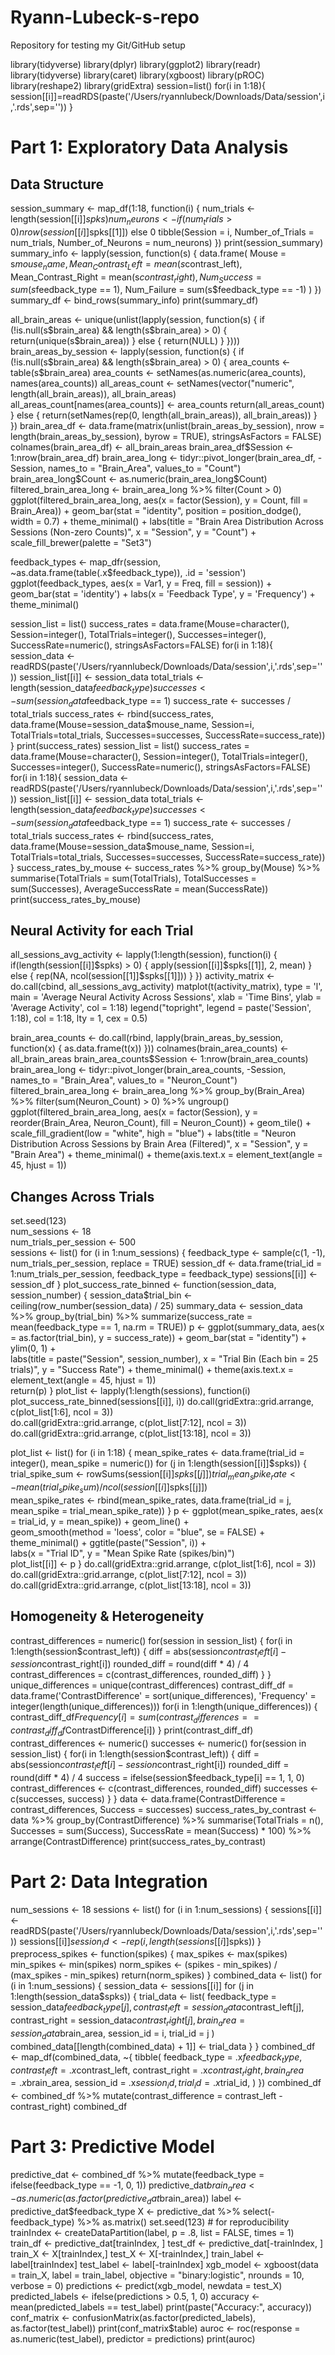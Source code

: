 # Ryann-Lubeck-s-repo
Repository for testing my Git/GitHub setup


library(tidyverse)
library(dplyr)
library(ggplot2)
library(readr)
library(tidyverse)
library(caret) 
library(xgboost)
library(pROC)
library(reshape2)
library(gridExtra)
session=list()
for(i in 1:18){
  session[[i]]=readRDS(paste('/Users/ryannlubeck/Downloads/Data/session',i,'.rds',sep=''))
}

# Part 1: Exploratory Data Analysis
## Data Structure
session_summary <- map_df(1:18, function(i) {
  num_trials <- length(session[[i]]$spks)
  num_neurons <- if(num_trials > 0) nrow(session[[i]]$spks[[1]]) else 0
  tibble(Session = i, 
         Number_of_Trials = num_trials, 
         Number_of_Neurons = num_neurons)
})
print(session_summary)
summary_info <- lapply(session, function(s) {
  data.frame(
    Mouse = s$mouse_name,
    Mean_Contrast_Left = mean(s$contrast_left),
    Mean_Contrast_Right = mean(s$contrast_right),
    Num_Success = sum(s$feedback_type == 1),
    Num_Failure = sum(s$feedback_type == -1)
  )
})
summary_df <- bind_rows(summary_info)
print(summary_df)

all_brain_areas <- unique(unlist(lapply(session, function(s) {
  if (!is.null(s$brain_area) && length(s$brain_area) > 0) {
    return(unique(s$brain_area))
  } else {
    return(NULL)
  }
})))
brain_areas_by_session <- lapply(session, function(s) {
  if (!is.null(s$brain_area) && length(s$brain_area) > 0) {
    area_counts <- table(s$brain_area)
    area_counts <- setNames(as.numeric(area_counts), names(area_counts))
    all_areas_count <- setNames(vector("numeric", length(all_brain_areas)), all_brain_areas)
    all_areas_count[names(area_counts)] <- area_counts
    return(all_areas_count)
  } else {
    return(setNames(rep(0, length(all_brain_areas)), all_brain_areas))
  }
})
brain_area_df <- data.frame(matrix(unlist(brain_areas_by_session), nrow = length(brain_areas_by_session), byrow = TRUE), stringsAsFactors = FALSE)
colnames(brain_area_df) <- all_brain_areas
brain_area_df$Session <- 1:nrow(brain_area_df)
brain_area_long <- tidyr::pivot_longer(brain_area_df, -Session, names_to = "Brain_Area", values_to = "Count")
brain_area_long$Count <- as.numeric(brain_area_long$Count)
filtered_brain_area_long <- brain_area_long %>%
  filter(Count > 0)
ggplot(filtered_brain_area_long, aes(x = factor(Session), y = Count, fill = Brain_Area)) +
  geom_bar(stat = "identity", position = position_dodge(), width = 0.7) +
  theme_minimal() +
  labs(title = "Brain Area Distribution Across Sessions (Non-zero Counts)", x = "Session", y = "Count") +
  scale_fill_brewer(palette = "Set3")
  
feedback_types <- map_dfr(session, ~as.data.frame(table(.x$feedback_type)), .id = 'session')
ggplot(feedback_types, aes(x = Var1, y = Freq, fill = session)) + 
  geom_bar(stat = 'identity') +
  labs(x = 'Feedback Type', y = 'Frequency') +
  theme_minimal()
  
session_list = list()
success_rates = data.frame(Mouse=character(), Session=integer(), TotalTrials=integer(), Successes=integer(), SuccessRate=numeric(), stringsAsFactors=FALSE)
for(i in 1:18){
    session_data <- readRDS(paste('/Users/ryannlubeck/Downloads/Data/session',i,'.rds',sep=''))
    session_list[[i]] <- session_data
    total_trials <- length(session_data$feedback_type)
    successes <- sum(session_data$feedback_type == 1)
    success_rate <- successes / total_trials
    success_rates <- rbind(success_rates, data.frame(Mouse=session_data$mouse_name, 
                                                     Session=i, 
                                                     TotalTrials=total_trials, 
                                                     Successes=successes, 
                                                     SuccessRate=success_rate))
}
print(success_rates)
session_list = list()
success_rates = data.frame(Mouse=character(), Session=integer(), TotalTrials=integer(), Successes=integer(), SuccessRate=numeric(), stringsAsFactors=FALSE)
for(i in 1:18){
    session_data <- readRDS(paste('/Users/ryannlubeck/Downloads/Data/session',i,'.rds',sep=''))
    session_list[[i]] <- session_data
    total_trials <- length(session_data$feedback_type)
    successes <- sum(session_data$feedback_type == 1)
    success_rate <- successes / total_trials
    success_rates <- rbind(success_rates, data.frame(Mouse=session_data$mouse_name, 
                                                     Session=i, 
                                                     TotalTrials=total_trials, 
                                                     Successes=successes, 
                                                     SuccessRate=success_rate))
}
success_rates_by_mouse <- success_rates %>%
  group_by(Mouse) %>%
  summarise(TotalTrials = sum(TotalTrials),
            TotalSuccesses = sum(Successes),
            AverageSuccessRate = mean(SuccessRate))
print(success_rates_by_mouse)

## Neural Activity for each Trial

all_sessions_avg_activity <- lapply(1:length(session), function(i) {
  if(length(session[[i]]$spks) > 0) {
    apply(session[[i]]$spks[[1]], 2, mean) 
  } else {
    rep(NA, ncol(session[[1]]$spks[[1]])) 
  }
})
activity_matrix <- do.call(cbind, all_sessions_avg_activity)
matplot(t(activity_matrix), type = 'l', main = 'Average Neural Activity Across Sessions', xlab = 'Time Bins', ylab = 'Average Activity', col = 1:18)
legend("topright", legend = paste('Session', 1:18), col = 1:18, lty = 1, cex = 0.5)

brain_area_counts <- do.call(rbind, lapply(brain_areas_by_session, function(x) {
    as.data.frame(t(x))
}))
colnames(brain_area_counts) <- all_brain_areas
brain_area_counts$Session <- 1:nrow(brain_area_counts)
brain_area_long <- tidyr::pivot_longer(brain_area_counts, -Session, names_to = "Brain_Area", values_to = "Neuron_Count")
filtered_brain_area_long <- brain_area_long %>%
  group_by(Brain_Area) %>%
  filter(sum(Neuron_Count) > 0) %>%
  ungroup()
ggplot(filtered_brain_area_long, aes(x = factor(Session), y = reorder(Brain_Area, Neuron_Count), fill = Neuron_Count)) +
  geom_tile() + 
  scale_fill_gradient(low = "white", high = "blue") + 
  labs(title = "Neuron Distribution Across Sessions by Brain Area (Filtered)", x = "Session", y = "Brain Area") +
  theme_minimal() +
  theme(axis.text.x = element_text(angle = 45, hjust = 1)) 
  
## Changes Across Trials
set.seed(123)  
num_sessions <- 18  
num_trials_per_session <- 500  
sessions <- list()
for (i in 1:num_sessions) {
  feedback_type <- sample(c(1, -1), num_trials_per_session, replace = TRUE)
  session_df <- data.frame(trial_id = 1:num_trials_per_session, feedback_type = feedback_type)
  sessions[[i]] <- session_df
}
plot_success_rate_binned <- function(session_data, session_number) {
  session_data$trial_bin <- ceiling(row_number(session_data) / 25)
  summary_data <- session_data %>%
    group_by(trial_bin) %>%
    summarize(success_rate = mean(feedback_type == 1, na.rm = TRUE))
  p <- ggplot(summary_data, aes(x = as.factor(trial_bin), y = success_rate)) +
    geom_bar(stat = "identity") +
    ylim(0, 1) +  
    labs(title = paste("Session", session_number), x = "Trial Bin (Each bin = 25 trials)", y = "Success Rate") +
    theme_minimal() +
    theme(axis.text.x = element_text(angle = 45, hjust = 1))  
  return(p)
}
plot_list <- lapply(1:length(sessions), function(i) plot_success_rate_binned(sessions[[i]], i))
do.call(gridExtra::grid.arrange, c(plot_list[1:6], ncol = 3))  
do.call(gridExtra::grid.arrange, c(plot_list[7:12], ncol = 3))  
do.call(gridExtra::grid.arrange, c(plot_list[13:18], ncol = 3)) 

plot_list <- list()
for (i in 1:18) {
    mean_spike_rates <- data.frame(trial_id = integer(), mean_spike = numeric())
    for (j in 1:length(session[[i]]$spks)) {
        trial_spike_sum <- rowSums(session[[i]]$spks[[j]])  
        trial_mean_spike_rate <- mean(trial_spike_sum) / ncol(session[[i]]$spks[[j]])  
        mean_spike_rates <- rbind(mean_spike_rates, data.frame(trial_id = j, mean_spike = trial_mean_spike_rate))
    }
    p <- ggplot(mean_spike_rates, aes(x = trial_id, y = mean_spike)) +
        geom_line() +  
        geom_smooth(method = 'loess', color = "blue", se = FALSE) +  
        theme_minimal() +
        ggtitle(paste("Session", i)) +  
        labs(x = "Trial ID", y = "Mean Spike Rate (spikes/bin)")  
    plot_list[[i]] <- p
}
do.call(gridExtra::grid.arrange, c(plot_list[1:6], ncol = 3))  
do.call(gridExtra::grid.arrange, c(plot_list[7:12], ncol = 3))  
do.call(gridExtra::grid.arrange, c(plot_list[13:18], ncol = 3)) 

## Homogeneity & Heterogeneity 
contrast_differences = numeric()
for(session in session_list) {
    for(i in 1:length(session$contrast_left)) {
        diff = abs(session$contrast_left[i] - session$contrast_right[i])
        rounded_diff = round(diff * 4) / 4 
        contrast_differences = c(contrast_differences, rounded_diff)
    }
}
unique_differences = unique(contrast_differences)
contrast_diff_df = data.frame('ContrastDifference' = sort(unique_differences), 'Frequency' = integer(length(unique_differences)))
for(i in 1:length(unique_differences)) {
    contrast_diff_df$Frequency[i] = sum(contrast_differences == contrast_diff_df$ContrastDifference[i])
}
print(contrast_diff_df)
contrast_differences <- numeric()
successes <- numeric()
for(session in session_list) {
    for(i in 1:length(session$contrast_left)) {
        diff = abs(session$contrast_left[i] - session$contrast_right[i])
        rounded_diff = round(diff * 4) / 4 
        success = ifelse(session$feedback_type[i] == 1, 1, 0) 
        contrast_differences <- c(contrast_differences, rounded_diff)
        successes <- c(successes, success)
    }
}
data <- data.frame(ContrastDifference = contrast_differences, Success = successes)
success_rates_by_contrast <- data %>%
  group_by(ContrastDifference) %>%
  summarise(TotalTrials = n(),
            Successes = sum(Success),
            SuccessRate = mean(Success) * 100) %>% 
  arrange(ContrastDifference)
print(success_rates_by_contrast)

# Part 2: Data Integration
num_sessions <- 18
sessions <- list()
for (i in 1:num_sessions) {
  sessions[[i]] <- readRDS(paste('/Users/ryannlubeck/Downloads/Data/session',i,'.rds',sep=''))
  sessions[[i]]$session_id <- rep(i, length(sessions[[i]]$spks))
}
preprocess_spikes <- function(spikes) {
  max_spikes <- max(spikes)
  min_spikes <- min(spikes)
  norm_spikes <- (spikes - min_spikes) / (max_spikes - min_spikes)
  return(norm_spikes)
}
combined_data <- list()
for (i in 1:num_sessions) {
  session_data <- sessions[[i]]
  for (j in 1:length(session_data$spks)) {
    trial_data <- list(
      feedback_type = session_data$feedback_type[j],
      contrast_left = session_data$contrast_left[j],
      contrast_right = session_data$contrast_right[j],
      brain_area = session_data$brain_area,
      session_id = i,
      trial_id = j
    )
    combined_data[[length(combined_data) + 1]] <- trial_data
  }
}
combined_df <- map_df(combined_data, ~{
  tibble(
    feedback_type = .x$feedback_type,
    contrast_left = .x$contrast_left,
    contrast_right = .x$contrast_right,
    brain_area = .x$brain_area,
    session_id = .x$session_id,
    trial_id = .x$trial_id,
  )
})
combined_df <- combined_df %>%
  mutate(contrast_difference = contrast_left - contrast_right)
combined_df

# Part 3: Predictive Model
predictive_dat <- combined_df %>% 
  mutate(feedback_type = ifelse(feedback_type == -1, 0, 1))
predictive_dat$brain_area <- as.numeric(as.factor(predictive_dat$brain_area))
label <- predictive_dat$feedback_type
X <- predictive_dat %>% select(-feedback_type) %>% as.matrix()
set.seed(123) # for reproducibility
trainIndex <- createDataPartition(label, p = .8, list = FALSE, times = 1)
train_df <- predictive_dat[trainIndex, ]
test_df <- predictive_dat[-trainIndex, ]
train_X <- X[trainIndex,]
test_X <- X[-trainIndex,]
train_label <- label[trainIndex]
test_label <- label[-trainIndex]
xgb_model <- xgboost(data = train_X, label = train_label, objective = "binary:logistic", nrounds = 10, verbose = 0)
predictions <- predict(xgb_model, newdata = test_X)
predicted_labels <- ifelse(predictions > 0.5, 1, 0)
accuracy <- mean(predicted_labels == test_label)
print(paste("Accuracy:", accuracy))
conf_matrix <- confusionMatrix(as.factor(predicted_labels), as.factor(test_label))
print(conf_matrix$table)
auroc <- roc(response = as.numeric(test_label), predictor = predictions)
print(auroc)
  
  
  
  
  
  
  
